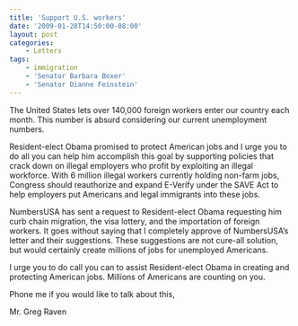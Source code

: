 ```yaml
---
title: 'Support U.S. workers'
date: '2009-01-28T14:50:00-08:00'
layout: post
categories:
    - Letters
tags:
    - immigration
    - 'Senator Barbara Boxer'
    - 'Senator Dianne Feinstein'
---
```


The United States lets over 140,000 foreign workers enter our country each month. This number is absurd considering our current unemployment numbers.  
  
Resident-elect Obama promised to protect American jobs and I urge you to do all you can help him accomplish this goal by supporting policies that crack down on illegal employers who profit by exploiting an illegal workforce. With 6 million illegal workers currently holding non-farm jobs, Congress should reauthorize and expand E-Verify under the SAVE Act to help employers put Americans and legal immigrants into these jobs.

NumbersUSA has sent a request to Resident-elect Obama requesting him curb chain migration, the visa lottery, and the importation of foreign workers. It goes without saying that I completely approve of NumbersUSA’s letter and their suggestions. These suggestions are not cure-all solution, but would certainly create millions of jobs for unemployed Americans.

I urge you to do call you can to assist Resident-elect Obama in creating and protecting American jobs. Millions of Americans are counting on you.

Phone me if you would like to talk about this,

Mr. Greg Raven